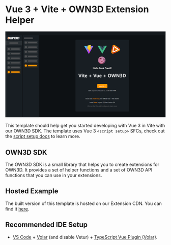 # Vue 3 + Vite + OWN3D Extension Helper

![Extension Example](extensions-example.png)

This template should help get you started developing with Vue 3 in Vite with our OWN3D SDK. The template uses Vue 3 `<script setup>` SFCs, check out the [script setup docs](https://v3.vuejs.org/api/sfc-script-setup.html#sfc-script-setup) to learn more.

## OWN3D SDK

The OWN3D SDK is a small library that helps you to create extensions for OWN3D. It provides a set of helper functions and a set of OWN3D API functions that you can use in your extensions.

## Hosted Example

The built version of this template is hosted on our Extension CDN. You can find it [here](https://81540cfe-ef92-459a-8f95-c035bc0b3be3.ext-own3d.tv/0.0.0/index.html).

## Recommended IDE Setup

- [VS Code](https://code.visualstudio.com/) + [Volar](https://marketplace.visualstudio.com/items?itemName=Vue.volar) (and disable Vetur) + [TypeScript Vue Plugin (Volar)](https://marketplace.visualstudio.com/items?itemName=Vue.vscode-typescript-vue-plugin).

